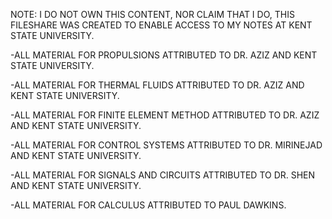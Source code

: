 NOTE: I DO NOT OWN THIS CONTENT, NOR CLAIM THAT I DO, THIS FILESHARE WAS
CREATED TO ENABLE ACCESS TO MY NOTES AT KENT STATE UNIVERSITY.

-ALL MATERIAL FOR PROPULSIONS ATTRIBUTED TO DR. AZIZ AND KENT STATE UNIVERSITY.

-ALL MATERIAL FOR THERMAL FLUIDS ATTRIBUTED TO DR. AZIZ AND KENT STATE UNIVERSITY.

-ALL MATERIAL FOR FINITE ELEMENT METHOD ATTRIBUTED TO DR. AZIZ AND KENT STATE UNIVERSITY.

-ALL MATERIAL FOR CONTROL SYSTEMS ATTRIBUTED TO DR. MIRINEJAD AND KENT STATE UNIVERSITY.

-ALL MATERIAL FOR SIGNALS AND CIRCUITS ATTRIBUTED TO DR. SHEN AND KENT STATE UNIVERSITY.

-ALL MATERIAL FOR CALCULUS ATTRIBUTED TO PAUL DAWKINS.
